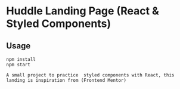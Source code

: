 # Huddle Landing Page (React & Styled Components)

## Usage

```
npm install
npm start

A small project to practice  styled components with React, this landing is inspiration from (Frontend Mentor) 


```
